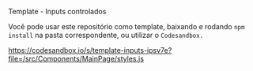 Template - Inputs controlados


Você pode usar este repositório como template, baixando e rodando `npm install` na pasta correspondente, ou utilizar o `Codesandbox.`

https://codesandbox.io/s/template-inputs-ipsv7e?file=/src/Components/MainPage/styles.js
